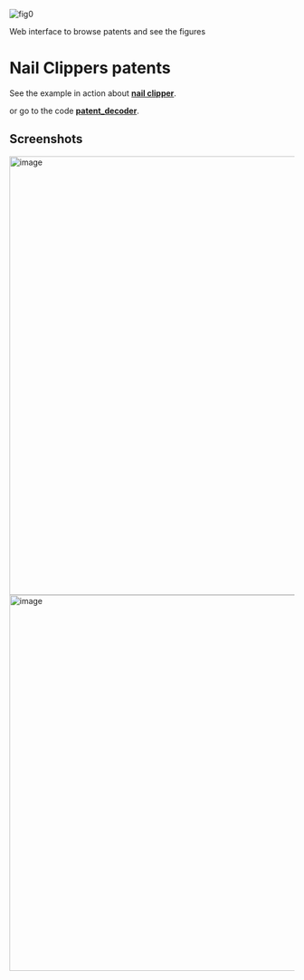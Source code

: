 
![fig0](https://xdze2.github.io/nailclipper/static/figures_extracted/US7131448-fig0.png)

Web interface to browse patents and see the figures 

# Nail Clippers patents

See the example in action about **[nail clipper](https://xdze2.github.io/nailclipper/)**.

or go to the code **[patent_decoder](https://github.com/xdze2/patent_decoder)**.


## Screenshots


<img width="1518" height="775" alt="image" src="https://github.com/user-attachments/assets/4cb70d3c-385f-4b2b-890f-ba078e597b7f" />

<img width="1178" height="664" alt="image" src="https://github.com/user-attachments/assets/4a084b38-3893-432e-b282-80514b98081d" />

